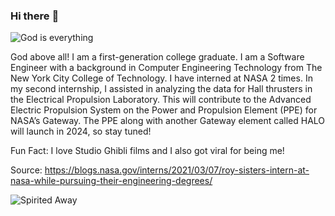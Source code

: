 ### Hi there :hibiscus:
![God is everything](https://media-exp1.licdn.com/dms/image/C4E16AQElBBclKYZl8Q/profile-displaybackgroundimage-shrink_350_1400/0/1631761418757?e=1648080000&v=beta&t=TydAFYoGxAwZt1jwrDYMFD757Zezc5Ym7pFg2F2IVms)

God above all! I am a first-generation college graduate. I am a Software Engineer with a background in Computer Engineering Technology from The New York City College of Technology. I have interned at NASA 2 times. In my second internship, I assisted in analyzing the data for Hall thrusters in the Electrical Propulsion Laboratory. This will contribute to the Advanced Electric Propulsion System on the Power and Propulsion Element (PPE) for NASA’s Gateway. The PPE along with another Gateway element called HALO will launch in 2024, so stay tuned!

Fun Fact: I love Studio Ghibli films and I also got viral for being me!

Source: https://blogs.nasa.gov/interns/2021/03/07/roy-sisters-intern-at-nasa-while-pursuing-their-engineering-degrees/

![Spirited Away](https://pa1.narvii.com/7128/0f28c0a3766dba78881eee2d26c8103b52dea43ar1-540-296_hq.gif)
